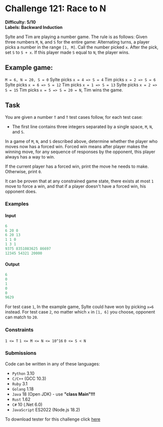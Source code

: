 # Challenge 121: Race to N

**Difficulty: 5/10**  
**Labels: Backward Induction**

Sylte and Tim are playing a number game. The rule is as follows:
Given three numbers `M`, `N`, and `S` for the entire game:
Alternating turns, a player picks a number in the range `[1, M]`. Call the number picked `x`. After the pick, set `S` to `S + x`. If this player made `S` equal to `N`, the player wins.

## Example game:

`M = 6, N = 20, S = 0`
Sylte picks `x = 4 => S = 4`
Tim picks `x = 2 => S = 6`
Sylte picks `x = 6 => S = 12`
Tim picks `x = 1 => S = 13`
Sylte picks `x = 2 => S = 15`
Tim picks `x = 5 => S = 20 = N`, Tim wins the game.

## Task

You are given a number `T` and `T` test cases follow, for each test case:

- The first line contains three integers separated by a single space, `M`, `N`, and `S`.

In a game of `M`, `N`, and `S` described above, determine whether the player who moves now has a forced win. Forced win means after player makes the winning move, for any sequence of responses by the opponent, this player always has a way to win.

If the current player has a forced win, print the move he needs to make. Otherwise, print `0`.

It can be proven that at any constrained game state, there exists at most `1` move to force a win, and that if a player doesn't have a forced win, his opponent does.

### Examples

#### Input

```rust
6
6 20 0
6 20 13
1 1 0
1 3 1
9375 8351083625 86697
12345 54321 20000
```

#### Output

```rust
6
0
1
0
0
9629
```

For test case `1`, In the example game, Sylte could have won by picking `x=6` instead.
For test case `2`, no matter which `x` in `[1, 6]` you choose, opponent can match to `20`.

### Constraints

`1 <= T`
`1 <= M <= N <= 10^16`
`0 <= S < N`

### Submissions

Code can be written in any of these languages:

- `Python` 3.10
- `C/C++` (GCC 10.3)
- `Ruby` 3.1
- `Golang` 1.18
- `Java` 18 (Open JDK) - use **"class Main"!!!**
- `Rust` 1.62
- `C#` 10 (.Net 6.0)
- `JavaScript` ES2022 (Node.js 18.2)

To download tester for this challenge click [here](https://downgit.github.io/#/home?url=https://github.com/Pomroka/PreviousChallenges/tree/main/Challenge_121)
